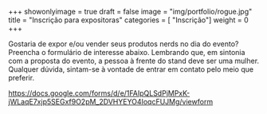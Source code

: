 +++
showonlyimage = true
draft = false
image = "img/portfolio/rogue.jpg"
title = "Inscrição para expositoras"
categories = [ "Inscrição"]
weight = 0
+++

Gostaria de expor e/ou vender seus produtos nerds no dia do evento? Preencha o formulário de interesse abaixo. Lembrando que, em sintonia com a proposta do evento, a pessoa à frente do stand deve ser uma mulher. Qualquer dúvida, sintam-se à vontade de entrar em contato pelo meio que preferir.

https://docs.google.com/forms/d/e/1FAIpQLSdPjMPxK-jWLaqE7xjp5SEGxf9O2pM_2DVHYEYO4IoqcFUJMg/viewform
